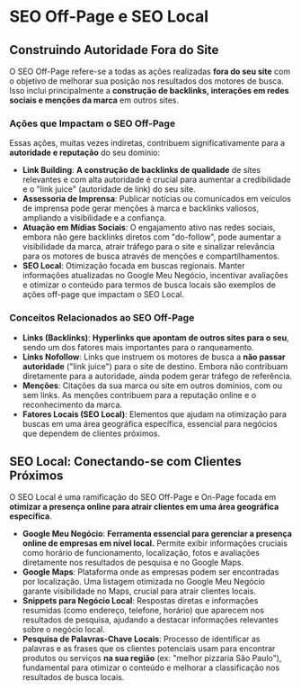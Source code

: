 # SEO Off-Page e SEO Local

## Construindo Autoridade Fora do Site

O SEO Off-Page refere-se a todas as ações realizadas **fora do seu site** com o objetivo de melhorar sua posição nos resultados dos motores de busca. Isso inclui principalmente a **construção de backlinks, interações em redes sociais e menções da marca** em outros sites.

### Ações que Impactam o SEO Off-Page

Essas ações, muitas vezes indiretas, contribuem significativamente para a **autoridade e reputação** do seu domínio:

* **Link Building**: **A construção de backlinks de qualidade** de sites relevantes e com alta autoridade é crucial para aumentar a credibilidade e o "link juice" (autoridade de link) do seu site.
* **Assessoria de Imprensa**: Publicar notícias ou comunicados em veículos de imprensa pode gerar menções à marca e backlinks valiosos, ampliando a visibilidade e a confiança.
* **Atuação em Mídias Sociais**: O engajamento ativo nas redes sociais, embora não gere backlinks diretos com "do-follow", pode aumentar a visibilidade da marca, atrair tráfego para o site e sinalizar relevância para os motores de busca através de menções e compartilhamentos.
* **SEO Local**: Otimização focada em buscas regionais. Manter informações atualizadas no Google Meu Negócio, incentivar avaliações e otimizar o conteúdo para termos de busca locais são exemplos de ações off-page que impactam o SEO Local.

### Conceitos Relacionados ao SEO Off-Page

* **Links (Backlinks)**: **Hyperlinks que apontam de outros sites para o seu**, sendo um dos fatores mais importantes para o ranqueamento.
* **Links Nofollow**: Links que instruem os motores de busca a **não passar autoridade** ("link juice") para o site de destino. Embora não contribuam diretamente para a autoridade, ainda podem gerar tráfego de referência.
* **Menções**: Citações da sua marca ou site em outros domínios, com ou sem links. As menções contribuem para a reputação online e o reconhecimento da marca.
* **Fatores Locais (SEO Local)**: Elementos que ajudam na otimização para buscas em uma área geográfica específica, essencial para negócios que dependem de clientes próximos.

## SEO Local: Conectando-se com Clientes Próximos

O SEO Local é uma ramificação do SEO Off-Page e On-Page focada em **otimizar a presença online para atrair clientes em uma área geográfica específica**.

* **Google Meu Negócio**: **Ferramenta essencial para gerenciar a presença online de empresas em nível local.** Permite exibir informações cruciais como horário de funcionamento, localização, fotos e avaliações diretamente nos resultados de pesquisa e no Google Maps.
* **Google Maps**: Plataforma onde as empresas podem ser encontradas por localização. Uma listagem otimizada no Google Meu Negócio garante visibilidade no Maps, crucial para atrair clientes locais.
* **Snippets para Negócio Local**: Respostas diretas e informações resumidas (como endereço, telefone, horário) que aparecem nos resultados de pesquisa, ajudando a destacar informações relevantes sobre o negócio local.
* **Pesquisa de Palavras-Chave Locais**: Processo de identificar as palavras e as frases que os clientes potenciais usam para encontrar produtos ou serviços **na sua região** (ex: "melhor pizzaria São Paulo"), fundamental para otimizar o conteúdo e melhorar a classificação nos resultados de busca locais.